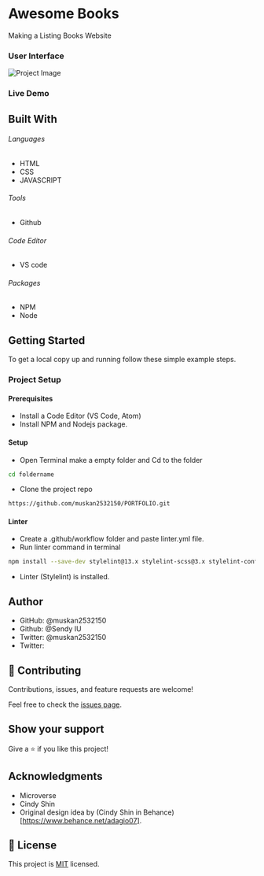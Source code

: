 # Awesome Books
Making a Listing Books Website

### User Interface
 ![Project Image]()

 ### Live Demo
 
## Built With

###### Languages 
- HTML
- CSS
- JAVASCRIPT
###### Tools  
- Github
###### Code Editor
- VS code
###### Packages 
- NPM
- Node

## Getting Started

To get a local copy up and running follow these simple example steps.

### Project Setup

#### Prerequisites
- Install a Code Editor (VS Code, Atom)
- Install NPM and Nodejs package.

#### Setup
- Open Terminal make a empty folder and Cd to the folder
 ```bash  
 cd foldername
 ```
- Clone the project repo
```bash 
https://github.com/muskan2532150/PORTFOLIO.git
```

#### Linter
- Create a .github/workflow folder and paste linter.yml file.
- Run linter command in terminal
```bash
npm install --save-dev stylelint@13.x stylelint-scss@3.x stylelint-config-standard@21.x stylelint-csstree-validator@1.x
```
- Linter (Stylelint) is installed.


## Author

- GitHub: @muskan2532150
- Github: @Sendy IU
- Twitter: @muskan2532150
- Twitter:

## 🤝 Contributing

Contributions, issues, and feature requests are welcome!

Feel free to check the [issues page](../../issues/).

## Show your support

Give a ⭐️ if you like this project!

## Acknowledgments

- Microverse
- Cindy Shin
- Original design idea by (Cindy Shin in Behance) [https://www.behance.net/adagio07].

## 📝 License

This project is [MIT](./MIT.md) licensed.
